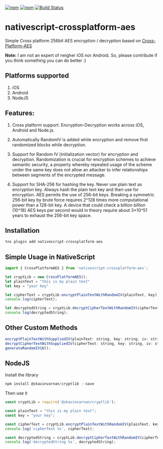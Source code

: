 [![npm](https://img.shields.io/npm/v/nativescript-crossplatform-aes.svg)](https://www.npmjs.com/package/nativescript-crossplatform-aes)
[![npm](https://img.shields.io/npm/dt/nativescript-crossplatform-aes.svg?label=npm%20downloads)](https://www.npmjs.com/package/nativescript-crossplatform-aes)
[![Build Status](https://travis-ci.org/jibon57/nativescript-crossplatform-aes.svg?branch=master)](https://travis-ci.org/jibon57/nativescript-crossplatform-aes)
# nativescript-crossplatform-aes 
 Simple Cross platform 256bit AES encryption / decryption based on [Cross-Platform-AES](https://github.com/skavinvarnan/Cross-Platform-AES)

 **Note:** I am not an expert of neigher iOS nor Android. So, please contribute if you think something you can do better :)

 ## Platforms supported 

1. iOS
2. Android
3. NodeJS

## Features:

1. Cross platform support. Encryption-Decryption works across iOS, Android and Node.js. 

2. Automatically RandomIV is added while encryption and remove first randomized blocks while decryption.

3. Support for Random IV (initialization vector) for encryption and decryption. Randomization is crucial for encryption schemes to achieve semantic security, a property whereby repeated usage of the scheme under the same key does not allow an attacker to infer relationships between segments of the encrypted message.

4.  Support for SHA-256 for hashing the key. Never use plain text as encryption key. Always hash the plain text key and then use for encryption. AES permits the use of 256-bit keys. Breaking a symmetric 256-bit key by brute force requires 2^128 times more computational power than a 128-bit key. A device that could check a billion billion (10^18) AES keys per second would in theory require about 3×10^51 years to exhaust the 256-bit key space.

## Installation

```javascript
tns plugin add nativescript-crossplatform-aes
```
## Simple Usage in NativeScript

```javascript
import { CrossPlatformAES } from 'nativescript-crossplatform-aes';

let cryptLib = new CrossPlatformAES();
let plainText = "this is my plain text"
let key = "your key"

let cipherText = cryptLib.encryptPlainTextWithRandomIV(plainText, key);
console.log(cipherText);

let decryptedString = cryptLib.decryptCipherTextWithRandomIV(cipherText, key)
console.log(decryptedString);
```

## Other Custom Methods
```javascript
encryptPlainTextWithSuppliedIV(plainText: string, key: string, iv: string);
decryptCipherTextWithSuppliedIV(cipherText: string, key: string, iv: string);
generateRandomIV16();
```

## NodeJS
Install the library
```javascript
npm install @skavinvarnan/cryptlib --save
```

Then use it

```javascript
const cryptLib = require('@skavinvarnan/cryptlib');

const plainText = "this is my plain text";
const key = "your key";

const cipherText = cryptLib.encryptPlainTextWithRandomIV(plainText, key);
console.log('cipherText %s', cipherText);

const decryptedString = cryptLib.decryptCipherTextWithRandomIV(cipherText, key);
console.log('decryptedString %s', decryptedString);
```
